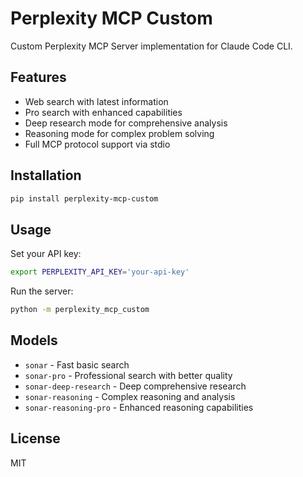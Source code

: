 # Perplexity MCP Custom

Custom Perplexity MCP Server implementation for Claude Code CLI.

## Features

- Web search with latest information
- Pro search with enhanced capabilities  
- Deep research mode for comprehensive analysis
- Reasoning mode for complex problem solving
- Full MCP protocol support via stdio

## Installation

```bash
pip install perplexity-mcp-custom
```

## Usage

Set your API key:
```bash
export PERPLEXITY_API_KEY='your-api-key'
```

Run the server:
```bash
python -m perplexity_mcp_custom
```

## Models

- `sonar` - Fast basic search
- `sonar-pro` - Professional search with better quality
- `sonar-deep-research` - Deep comprehensive research
- `sonar-reasoning` - Complex reasoning and analysis
- `sonar-reasoning-pro` - Enhanced reasoning capabilities

## License

MIT